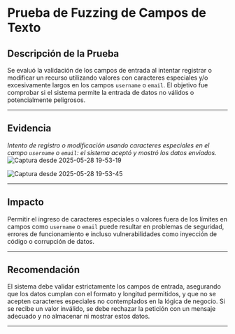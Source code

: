 # Prueba de Fuzzing de Campos de Texto

## Descripción de la Prueba

Se evaluó la validación de los campos de entrada al intentar registrar o modificar un recurso utilizando valores con caracteres especiales y/o excesivamente largos en los campos `username` o `email`. El objetivo fue comprobar si el sistema permite la entrada de datos no válidos o potencialmente peligrosos.

---

## Evidencia

  *Intento de registro o modificación usando caracteres especiales en el campo `username` o `email`: el sistema aceptó y mostró los datos enviados.*
![Captura desde 2025-05-28 19-53-19](https://github.com/user-attachments/assets/493ab37f-4e5e-49fa-89e9-58ef8f76c9de)

![Captura desde 2025-05-28 19-53-45](https://github.com/user-attachments/assets/7141acd0-4678-4d67-bf2e-9d734da9819e)

---

## Impacto

Permitir el ingreso de caracteres especiales o valores fuera de los límites en campos como `username` o `email` puede resultar en problemas de seguridad, errores de funcionamiento e incluso vulnerabilidades como inyección de código o corrupción de datos.

---

## Recomendación

El sistema debe validar estrictamente los campos de entrada, asegurando que los datos cumplan con el formato y longitud permitidos, y que no se acepten caracteres especiales no contemplados en la lógica de negocio. Si se recibe un valor inválido, se debe rechazar la petición con un mensaje adecuado y no almacenar ni mostrar estos datos.

---

